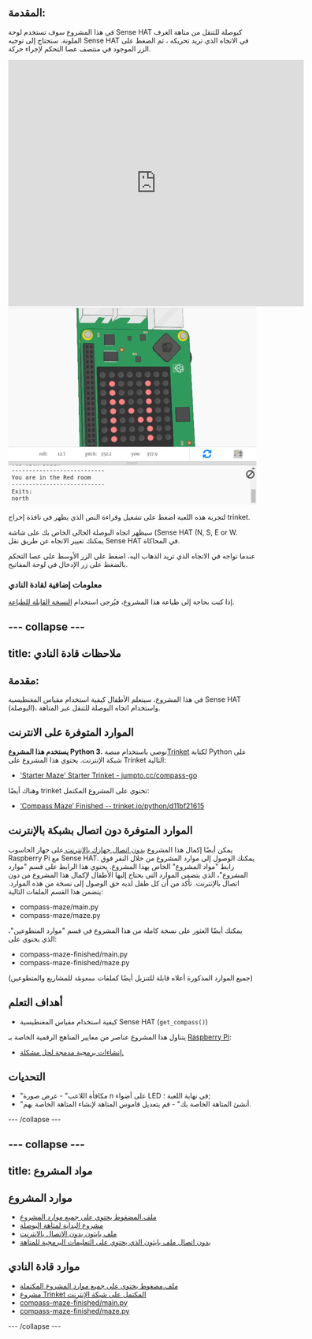 ## المقدمة:

في هذا المشروع سوف تستخدم لوحة Sense HAT كبوصلة للتنقل من متاهة الغرف الملونة. ستحتاج إلى توجيه Sense HAT في الاتجاه الذي تريد تحريكه ، ثم الضغط على الزر الموجود في منتصف عصا التحكم لإجراء حركة.

<div class="trinket">
  <iframe src="https://trinket.io/embed/python/0c8cdacd70?outputOnly=true&start=result" width="600" height="500" frameborder="0" marginwidth="0" marginheight="0" allowfullscreen mark="crwd-mark">
</iframe> <img src="images/compass-final.png" />
</div>

لتجربة هذه اللعبة اضغط على تشغيل وقراءة النص الذي يظهر في نافذة إخراج trinket.

سيظهر اتجاه البوصلة الحالي الخاص بك على شاشة (Sense HAT (N, S, E or W. يمكنك تغيير الاتجاه عن طريق نقل Sense HAT في المحاكاة.

عندما تواجه في الاتجاه الذي تريد الذهاب اليه، اضغط على الزر الأوسط على عصا التحكم بالضغط على زر الإدخال في لوحة المفاتيح.

### معلومات إضافية لقادة النادي

إذا كنت بحاجة إلى طباعة هذا المشروع، فيُرجى استخدام [النسخة القابلة للطباعة](https://projects.raspberrypi.org/en/projects/compass-maze/print).

## \--- collapse \---

## title: ملاحظات قادة النادي

## مقدمة:

في هذا المشروع، سيتعلم الأطفال كيفية استخدام مقياس المغنطيسية Sense HAT (البوصلة)، واستخدام اتجاه البوصلة للتنقل عبر المتاهة.

## الموارد المتوفرة على الانترنت

**يستخدم هذا المشروع Python 3.** نوصي باستخدام منصة[Trinket](https://trinket.io/) لكتابة Python على شبكة الإنترنت. يحتوي هذا المشروع على Trinket التالية:

* ['Starter Maze' Starter Trinket - jumpto.cc/compass-go](http://jumpto.cc/compass-go)

وهناك أيضًا trinket تحتوي على المشروع المكتمل:

* [‘Compass Maze’ Finished -- trinket.io/python/d11bf21615](https://trinket.io/python/d11bf21615)

## الموارد المتوفرة دون اتصال بشبكة بالإنترنت

يمكن أيضًا إكمال هذا المشروع [بدون اتصال جهازك بالإنترنت ](https://www.codeclubprojects.org/en-GB/resources/physical-sense-hat/) على جهاز الحاسوب Raspberry Pi مع Sense HAT. يمكنك الوصول إلى موارد المشروع من خلال النقر فوق رابط "مواد المشروع" الخاص بهذا المشروع. يحتوي هذا الرابط على قسم "موارد المشروع"، الذي يتضمن الموارد التي يحتاج إليها الأطفال لإكمال هذا المشروع من دون اتصال بالإنترنت. تأكد من أن كل طفل لديه حق الوصول إلى نسخة من هذه الموارد. يتضمن هذا القسم الملفات التالية:

* compass-maze/main.py
* compass-maze/maze.py

يمكنك أيضًا العثور على نسخة كاملة من هذا المشروع في قسم "موارد المتطوعين"، الذي يحتوي على:

* compass-maze-finished/main.py
* compass-maze-finished/maze.py

(جميع الموارد المذكورة أعلاه قابلة للتنزيل أيضًا كملفات `مضغوطة` للمشاريع والمتطوعين)

## أهداف التعلم

* كيفية استخدام مقياس المغنطيسية Sense HAT (`get_compass()`)

يتناول هذا المشروع عناصر من معايير المناهج الرقمية الخاصة بـ [Raspberry Pi](http://rpf.io/curriculum):

* [إنشاءات برمجية مدمجة لحل مشكلة.](https://www.raspberrypi.org/curriculum/programming/builder)

## التحديات

* "مكافأة اللاعب" - عرض صورة n على أضواء LED في نهاية اللعبة ؛;
* "أنشئ المتاهة الخاصة بك" - قم بتعديل قاموس المتاهة لإنشاء المتاهة الخاصة بهم.

\--- /collapse \---

## \--- collapse \---

## title: مواد المشروع

## موارد المشروع

* [ملف.المضغوط يحتوي على جميع موارد المشروع](resources/compass-maze-project-resources.zip)
* [مشروع البداية لمتاهة البوصلة](http://jumpto.cc/compass-go)
* [ملف بايثون بدون الاتصال بالانترنت](resources/compass-maze-main.py)
* [بدون اتصال ملف بايثون الذي يحتوي على التعليمات البرمجية للمتاهة](resources/compass-maze-maze.py)

## موارد قادة النادي

* [ملف.مضغوط يحتوي على جميع موارد المشروع المكتملة](resources/compass-maze-volunteer-resources.zip)
* [مشروع Trinket المكتمل على شبكة الإنترنت](https://trinket.io/python/0c8cdacd70)
* [compass-maze-finished/main.py](resources/compass-maze-finished-main.py)
* [compass-maze-finished/maze.py](resources/compass-maze-finished-maze.py)

\--- /collapse \---